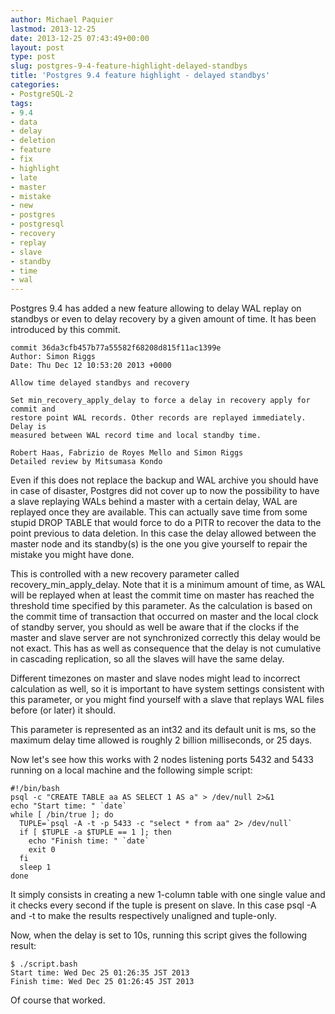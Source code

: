 ```yaml
---
author: Michael Paquier
lastmod: 2013-12-25
date: 2013-12-25 07:43:49+00:00
layout: post
type: post
slug: postgres-9-4-feature-highlight-delayed-standbys
title: 'Postgres 9.4 feature highlight - delayed standbys'
categories:
- PostgreSQL-2
tags:
- 9.4
- data
- delay
- deletion
- feature
- fix
- highlight
- late
- master
- mistake
- new
- postgres
- postgresql
- recovery
- replay
- slave
- standby
- time
- wal
---
```

Postgres 9.4 has added a new feature allowing to delay WAL replay on standbys
or even to delay recovery by a given amount of time. It has been introduced by
this commit.

    commit 36da3cfb457b77a55582f68208d815f11ac1399e
    Author: Simon Riggs
    Date: Thu Dec 12 10:53:20 2013 +0000
 
    Allow time delayed standbys and recovery
 
    Set min_recovery_apply_delay to force a delay in recovery apply for commit and
    restore point WAL records. Other records are replayed immediately. Delay is
    measured between WAL record time and local standby time.
     
    Robert Haas, Fabrizio de Royes Mello and Simon Riggs
    Detailed review by Mitsumasa Kondo

Even if this does not replace the backup and WAL archive you should have in
case of disaster, Postgres did not cover up to now the possibility to have a
slave replaying WALs behind a master with a certain delay, WAL are replayed
once they are available. This can actually save time from some stupid DROP
TABLE that would force to do a PITR to recover the data to the point previous
to data deletion. In this case the delay allowed between the master node and
its standby(s) is the one you give yourself to repair the mistake you might
have done.

This is controlled with a new recovery parameter called
recovery\_min\_apply\_delay. Note that it is a minimum amount of time, as
WAL will be replayed when at least the commit time on master has reached the
threshold time specified by this parameter. As the calculation is based on
the commit time of transaction that occurred on master and the local clock
of standby server, you should as well be aware that if the clocks if the
master and slave server are not synchronized correctly this delay would be
not exact. This has as well as consequence that the delay is not cumulative
in cascading replication, so all the slaves will have the same delay.

Different timezones on master and slave nodes might lead to incorrect
calculation as well, so it is important to have system settings consistent
with this parameter, or you might find yourself with a slave that replays
WAL files before (or later) it should.

This parameter is represented as an int32 and its default unit is ms, so
the maximum delay time allowed is roughly 2 billion milliseconds, or 25 days.

Now let's see how this works with 2 nodes listening ports 5432 and 5433
running on a local machine and the following simple script:

    #!/bin/bash
    psql -c "CREATE TABLE aa AS SELECT 1 AS a" > /dev/null 2>&1
    echo "Start time: " `date`
    while [ /bin/true ]; do
      TUPLE=`psql -A -t -p 5433 -c "select * from aa" 2> /dev/null`
      if [ $TUPLE -a $TUPLE == 1 ]; then
        echo "Finish time: " `date`
        exit 0
      fi
      sleep 1
    done

It simply consists in creating a new 1-column table with one single value
and it checks every second if the tuple is present on slave. In this case
psql -A and -t to make the results respectively unaligned and tuple-only.

Now, when the delay is set to 10s, running this script gives the following
result:

    $ ./script.bash
    Start time: Wed Dec 25 01:26:35 JST 2013
    Finish time: Wed Dec 25 01:26:45 JST 2013

Of course that worked.
